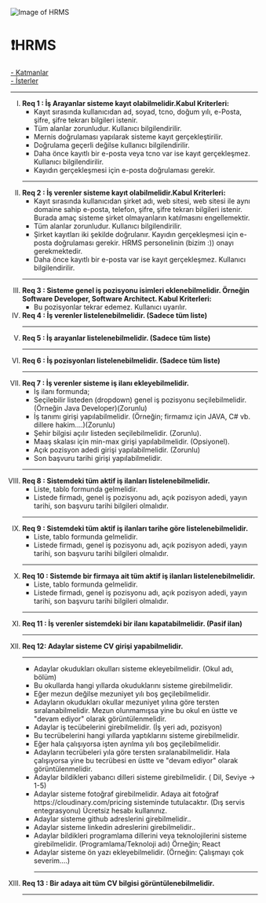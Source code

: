 ![Image of HRMS](https://blush.design/api/download?shareUri=UNOXbJ-ybMZ6Mri8&c=Hair_0%7E9b5120-0.1.0%7E0f0f0f-0.1.1%7Ec38741-0.1.2%7Ec38741_Skin_0%7E7d4439-0.1.0%7Ef6cbc3-0.1.1%7Ec26e5e-0.1.2%7E7d4439&w=800&h=800&fm=png)

<h1>❗HRMS</h1>
<a href="#katman">- Katmanlar</a></br> 
<a href="#ister">- İsterler</a>
<hr />

<ol type="I" id="ister">
<li><strong>Req 1 : İş Arayanlar sisteme kayıt olabilmelidir.</strong><strong>Kabul Kriterleri:</strong>
<ul type="square">
<li>Kayıt sırasında kullanıcıdan ad, soyad, tcno, doğum yılı, e-Posta, şifre, şifre tekrarı bilgileri istenir.</li>
<li>T&uuml;m alanlar zorunludur. Kullanıcı bilgilendirilir.</li>
<li>Mernis doğrulaması yapılarak sisteme kayıt ger&ccedil;ekleştirilir.</li>
<li>Doğrulama ge&ccedil;erli değilse kullanıcı bilgilendirilir.</li>
<li>Daha &ouml;nce kayıtlı bir e-posta veya tcno var ise kayıt ger&ccedil;ekleşmez. Kullanıcı bilgilendirilir.</li>
<li>Kayıdın ger&ccedil;ekleşmesi i&ccedil;in e-posta doğrulaması gerekir.</li>
</ul>
<hr />
</li>
<li><strong>Req 2 : İş verenler sisteme kayıt olabilmelidir.</strong><strong>Kabul Kriterleri:</strong>
<ul type="square">
<li>Kayıt sırasında kullanıcıdan şirket adı, web sitesi, web sitesi ile aynı domaine sahip e-posta, telefon, şifre, şifre tekrarı bilgileri istenir. Burada ama&ccedil; sisteme şirket olmayanların katılmasını engellemektir.</li>
<li>T&uuml;m alanlar zorunludur. Kullanıcı bilgilendirilir.</li>
<li>Şirket kayıtları iki şekilde doğrulanır. Kayıdın ger&ccedil;ekleşmesi i&ccedil;in e-posta doğrulaması gerekir. HRMS personelinin (bizim :)) onayı gerekmektedir.</li>
<li>Daha &ouml;nce kayıtlı bir e-posta var ise kayıt ger&ccedil;ekleşmez. Kullanıcı bilgilendirilir.</li>
</ul>
<hr />

</li>
<li><strong>Req 3 : Sisteme genel iş pozisyonu isimleri eklenebilmelidir. &Ouml;rneğin Software Developer, Software Architect. </strong><strong>Kabul Kriterleri:</strong>
<ul type="square">
<li>Bu pozisyonlar tekrar edemez. Kullanıcı uyarılır.</li>
</ul>
</li>
  
<li><strong>Req 4 : İş verenler listelenebilmelidir. (Sadece t&uuml;m liste)</strong><hr />
</li>
  
<li><strong> Req 5 : İş arayanlar listelenebilmelidir. (Sadece t&uuml;m liste) </strong><hr />
</li>
  
<li><strong>Req 6 : İş pozisyonları listelenebilmelidir. (Sadece t&uuml;m liste)</strong><hr />
</li>
  
<li><strong>Req 7 : İş verenler sisteme iş ilanı ekleyebilmelidir.</strong>
<ul type="square">
  <li>İş ilanı formunda;</li>
<li>Seçilebilir listeden (dropdown) genel iş pozisyonu seçilebilmelidir.(Örneğin Java Developer)(Zorunlu)</li>
<li>İş tanımı girişi yapılabilmelidir. (Örneğin; firmamız için JAVA, C# vb. dillere hakim....)(Zorunlu)</li>
<li>Şehir bilgisi açılır listeden seçilebilmelidir. (Zorunlu).</li>
<li>Maaş skalası için min-max girişi yapılabilmelidir. (Opsiyonel).</li>
  <li>Açık pozisyon adedi girişi yapılabilmelidir. (Zorunlu)</li>
<li>Son başvuru tarihi girişi yapılabilmelidir.</li>
</ul><hr />
  
  <li><strong>Req 8 : Sistemdeki tüm aktif iş ilanları listelenebilmelidir.</strong>
<ul type="square">
  <li>Liste, tablo formunda gelmelidir.</li>
<li>Listede firmadı, genel iş pozisyonu adı, açık pozisyon adedi, yayın tarihi, son başvuru tarihi bilgileri olmalıdır.</li>
</ul><hr />
    
 <li><strong>Req 9 : Sistemdeki tüm aktif iş ilanları tarihe göre listelenebilmelidir.</strong>
<ul type="square">
  <li>Liste, tablo formunda gelmelidir.</li>
<li>Listede firmadı, genel iş pozisyonu adı, açık pozisyon adedi, yayın tarihi, son başvuru tarihi bilgileri olmalıdır.</li>
</ul><hr />
       
 <li><strong>Req 10 : Sistemde bir firmaya ait tüm aktif iş ilanları listelenebilmelidir.</strong>
<ul type="square">
  <li>Liste, tablo formunda gelmelidir.</li>
<li>Listede firmadı, genel iş pozisyonu adı, açık pozisyon adedi, yayın tarihi, son başvuru tarihi bilgileri olmalıdır.</li>
</ul><hr />
    
<li><strong>Req 11 : İş verenler sistemdeki bir ilanı kapatabilmelidir. (Pasif ilan)</strong><hr />
<li><strong>Req 12: Adaylar sisteme CV girişi yapabilmelidir.</strong><hr />
<ul type="square">
  <li>Adaylar okudukları okulları sisteme ekleyebilmelidir. (Okul adı, bölüm)</li>
  <li>Bu okullarda hangi yıllarda okuduklarını sisteme girebilmelidir.</li>
  <li>Eğer mezun değilse mezuniyet yılı boş geçilebilmelidir.</li>
  <li>Adayların okudukları okullar mezuniyet yılına göre tersten sıralanabilmelidir. Mezun olunmamışsa yine bu okul en üstte ve "devam ediyor" olarak görüntülenmelidir.</li>  
  <li>Adaylar iş tecübelerini girebilmelidir. (İş yeri adı, pozisyon)</li>
  <li>Bu tecrübelerini hangi yıllarda yaptıklarını sisteme girebilmelidir.</li>
  <li>Eğer hala çalışıyorsa işten ayrılma yılı boş geçilebilmelidir.</li>
  <li>Adayların tecrübeleri yıla göre tersten sıralanabilmelidir. Hala çalışıyorsa yine bu tecrübesi en üstte ve "devam ediyor" olarak görüntülenmelidir.</li>
  <li>Adaylar bildikleri yabancı dilleri sisteme girebilmelidir. ( Dil, Seviye -> 1-5)</li>
  <li>Adaylar sisteme fotoğraf girebilmelidir. Adaya ait fotoğraf https://cloudinary.com/pricing sisteminde tutulacaktır. (Dış servis entegrasyonu) Ücretsiz hesabı kullanınız.</li>
  <li>Adaylar sisteme github adreslerini girebilmelidir..</li>
  <li>Adaylar sisteme linkedin adreslerini girebilmelidir..</li>
  <li>Adaylar bildikleri programlama dillerini veya teknolojilerini sisteme girebilmelidir. (Programlama/Teknoloji adı) Örneğin; React</li>
  <li>Adaylar sisteme ön yazı ekleyebilmelidir. (Örneğin: Çalışmayı çok severim....)</li>
  <hr />
</ul>
<li><strong>Req 13 : Bir adaya ait tüm CV bilgisi görüntülenebilmelidir.</strong></li><hr/>
    
    
    
</ol>








